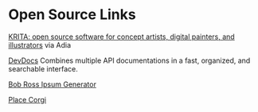 # Open Source Links

[KRITA: open source software for concept artists, digital painters, and illustrators](https://krita.org)
via Adia

[DevDocs](http://devdocs.io/)
Combines multiple API documentations in a fast, organized, and searchable interface.

[Bob Ross Ipsum Generator](http://www.bobrosslipsum.com/)

[Place Corgi](http://placecorgi.com/)
